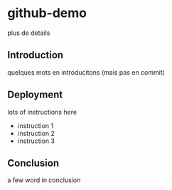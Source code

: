 # github-demo
plus de details

## Introduction
quelques mots en introducitons (mais pas en commit)


## Deployment
lots of instructions here
- instruction 1
- instruction 2
- instruction 3

## Conclusion
a few word in conclusion